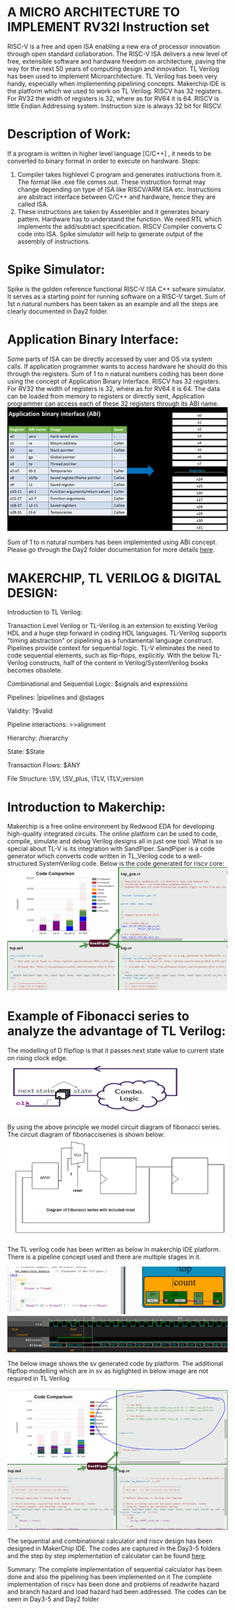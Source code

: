 # A MICRO ARCHITECTURE TO IMPLEMENT RV32I Instruction set  

RISC-V is a free and open ISA enabling a new era of processor innovation through open standard collaboration. The RISC-V ISA delivers a new level of free, extensible software and hardware freedom on architecture, paving the way for the next 50 years of computing design and innovation. TL Verilog has been used to implement Microarchitecture. TL Verilog has been very handy, especially when implementing pipelining concepts. Makerchip IDE is the platform which we used to work on TL Verilog. RISCV has 32 registers. For RV32 the width of registers is 32, where as for RV64 it is 64. RISCV is little Endian Addressing system. Instruction size is always 32 bit for RISCV. 

#  Description of Work:
 If a program is written in higher level language [C/C++] , it needs to be converted to binary format in order to execute on hardware. Steps:
1) Compiler takes highlevel C program and generates instructions from it. The format like .exe file comes out. These instruction format may change depending on type of ISA like RISCV/ARM ISA etc. Instructions are abstract interface between C/C++ and hardware, hence they are called ISA. 
2) These instructions are taken by Assembler and it generates binary pattern. Hardware has to understand the function. We need RTL which implements the add/subtract specification.
RISCV  Compiler converts C code into ISA. Spike simulator will help to generate output of the assembly of instructions.

# Spike Simulator:
Spike is the golden reference functional RISC-V ISA C++ sofware simulator. It serves as a starting point for running software on a RISC-V target. Sum of 1st n natural numbers has been taken as an example and all the steps are clearly documented in Day2 folder.

# Application Binary Interface: 
 Some parts of ISA  can be directly accessed by user and OS via system calls. If application programmer wants to access hardware he should do this through the registers. Sum of 1 to n natural numbers coding has been done using the concept of Application Binary Interface. RISCV has 32 registers. For RV32 the width of registers is 32, where as for RV64 it is 64. The data can be loaded from memory to registers or directly sent, Application programmer can access each of these 32 registers through its ABI name. 
![applicationbinaryinterface](applicationbinaryinterface.PNG) 



Sum of 1 to n natural numbers has been implemented using ABI concept. Please go through the Day2 folder documentation for more details [here](https://github.com/RISCV-MYTH-WORKSHOP/riscv_myth_workshop_dec20-karthikvnit/blob/master/Day2/github2.docx). 

#  MAKERCHIP, TL VERILOG & DIGITAL DESIGN: 

Introduction to TL Verilog:

Transaction Level Verilog or TL-Verilog is an extension to existing Verilog HDL and a huge step forward in coding HDL languages. TL-Verilog supports "timing abstraction" or pipelining as a fundamental language construct. Pipelines provide context for sequential logic. TL-V eliminates the need to code sequential elements, such as flip-flops, explicitly. With the below TL-Verilog constructs, half of the content in  Verilog/SystemVerilog books becomes obsolete.

Combinational and Sequential Logic: $signals and expressions

Pipelines: |pipelines and @stages

Validity: ?$valid

Pipeline interactions: >>alignment

Hierarchy: /hierarchy

State: $State

Transaction Flows: $ANY

File Structure: \SV, \SV_plus, \TLV, \TLV_version

# Introduction to Makerchip:
  
   Makerchip is a free online environment by Redwood EDA for developing high-quality integrated circuits. The online platform can be used to code, compile, simulate and debug Verilog designs all in just one tool. What is so special about TL-V is its integration with SandPiper. SandPiper is a code generator which converts code written in TL_Verilog code to a well-structured SystemVerilog code. Below is the code generated for riscv core:
![sv](sv.PNG)    

# Example of Fibonacci series to analyze the advantage of TL Verilog:

The modelling of D flipflop is that it passes next state value to current state on rising clock edge.
![flipflop](flipflop.PNG)

By using the above principle we model circuit diagram of fibonacci series. The circuit diagram of fibonacciseries is shown below:
![fibonacciseries](fibonacciseries.PNG)

The TL verilog code has been written as below in makerchip IDE platform.  There is a pipeline concept used and there are multiple stages in it.

![tlverilog](tlverilog.PNG)
![waveform](waveform.PNG)

The below image shows the sv generated code by platform. The additional flipflop modelling which are in sv as higlighted in below image are not required in TL Verilog

![sv1](sv1.PNG)

The sequential and combinational calculator and riscv design has been designed in MakerChip IDE. The codes  are captured in the Day3-5 folders and the step by step implementation of calculator can be found [here](https://github.com/RISCV-MYTH-WORKSHOP/riscv_myth_workshop_dec20-karthikvnit/blob/master/day3calculatorcodesnapshots.docx).










Summary:
The complete implementation of sequential calculator has been done and also the  pipelining has been implemented on it
The complete implementation of riscv has been done and problems of readwrite hazard and branch hazard and load hazard had been addressed.
The codes can be seen in  Day3-5 and Day2 folder



